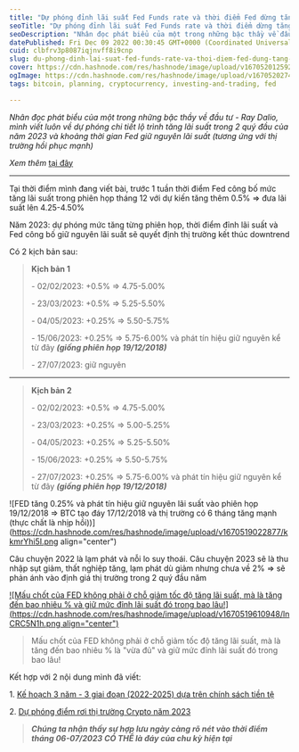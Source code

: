 ```yaml
---
title: "Dự phóng đỉnh lãi suất Fed Funds rate và thời điểm Fed dừng tăng lãi suất"
seoTitle: "Dự phóng đỉnh lãi suất Fed Funds rate và thời điểm dừng tăng lãi suất"
seoDescription: "Nhân đọc phát biểu của một trong những bậc thầy về đầu tư - Ray Dalio, mình viết luôn về dự phóng chi tiết lộ trình tăng lãi suất trong 2 quý đầu 2023"
datePublished: Fri Dec 09 2022 00:30:45 GMT+0000 (Coordinated Universal Time)
cuid: clbfrv3p8087iqjnvff8i9cnp
slug: du-phong-dinh-lai-suat-fed-funds-rate-va-thoi-diem-fed-dung-tang-lai-suat
cover: https://cdn.hashnode.com/res/hashnode/image/upload/v1670520125927/cPdhG1pep.jpg
ogImage: https://cdn.hashnode.com/res/hashnode/image/upload/v1670520274382/FsmiVcXt1.jpg
tags: bitcoin, planning, cryptocurrency, investing-and-trading, fed

---
```


*Nhân đọc phát biểu của một trong những bậc thầy về đầu tư - Ray Dalio, mình viết luôn về dự phóng chi tiết lộ trình tăng lãi suất trong 2 quý đầu của năm 2023 và khoảng thời gian Fed giữ nguyên lãi suất (tương ứng với thị trường hồi phục mạnh)*

*Xem thêm* [tại đây](https://vn.investing.com/news/stock-market-news/ty-phu-ray-dalio-canh-bao-ttck-chua-duoc-dinh-gia-trong-dot-tang-lai-suat-sa-p-toi-2004353)

---

Tại thời điểm mình đang viết bài, trước 1 tuần thời điểm Fed công bố mức tăng lãi suất trong phiên họp tháng 12 với dự kiến tăng thêm 0.5% =&gt; đưa lãi suất lên 4.25-4.50%

Năm 2023: dự phóng mức tăng từng phiên họp, thời điểm đỉnh lãi suất và Fed công bố giữ nguyên lãi suất sẽ quyết định thị trường kết thúc downtrend

Có 2 kịch bản sau:

> **Kịch bản 1**
> 
> \- 02/02/2023: +0.5% =&gt; 4.75-5.00%
> 
> \- 23/03/2023: +0.5% =&gt; 5.25-5.50%
> 
> \- 04/05/2023: +0.25% =&gt; 5.50-5.75%
> 
> \- 15/06/2023: +0.25% =&gt; 5.75-6.00% và phát tín hiệu giữ nguyên kể từ đây ***(giống phiên họp 19/12/2018)***
> 
> \- 27/07/2023: giữ nguyên

---

> **Kịch bản 2**
> 
> \- 02/02/2023: +0.5% =&gt; 4.75-5.00%
> 
> \- 23/03/2023: +0.25% =&gt; 5.00-5.25%
> 
> \- 04/05/2023: +0.25% =&gt; 5.25-5.50%
> 
> \- 15/06/2023: +0.25% =&gt; 5.50-5.75%
> 
> \- 27/07/2023: +0.25% =&gt; 5.75-6.00% và phát tín hiệu giữ nguyên kể từ đây ***(giống phiên họp 19/12/2018)***

![FED tăng 0.25% và phát tín hiệu giữ nguyên lãi suất vào phiên họp 19/12/2018 => BTC tạo đáy 17/12/2018 và thị trường có 6 tháng tăng mạnh (thực chất là nhịp hồi))](https://cdn.hashnode.com/res/hashnode/image/upload/v1670519022877/kkmrYhi5I.png align="center")

Câu chuyện 2022 là lạm phát và nỗi lo suy thoái. Câu chuyện 2023 sẽ là thu nhập sụt giảm, thất nghiệp tăng, lạm phát dù giảm nhưng chưa về 2% =&gt; sẽ phản ánh vào định giá thị trường trong 2 quý đầu năm

[![Mấu chốt của FED không phải ở chỗ giảm tốc độ tăng lãi suất, mà là tăng đến bao nhiêu % và giữ mức đỉnh lãi suất đó trong bao lâu!](https://cdn.hashnode.com/res/hashnode/image/upload/v1670519610948/lnCRC5N1h.png align="center")](https://vn.investing.com/news/stock-market-news/ty-phu-ray-dalio-canh-bao-ttck-chua-duoc-dinh-gia-trong-dot-tang-lai-suat-sa-p-toi-2004353)

> Mấu chốt của FED không phải ở chỗ giảm tốc độ tăng lãi suất, mà là tăng đến bao nhiêu % là "vừa đủ" và giữ mức đỉnh lãi suất đó trong bao lâu!

Kết hợp với 2 nội dung mình đã viết:

1\. [Kế hoạch 3 năm - 3 giai đoạn (2022-2025) dựa trên chính sách tiền tệ](https://viniumcapital.com/ke-hoach-3-nam-3-giai-doan-2022-2025-dua-tren-chinh-sach-tien-te)

2\. [Dự phóng điểm rơi thị trường Crypto năm 2023](https://viniumcapital.com/du-phong-diem-roi-thi-truong-crypto-nam-2023)

> ***Chúng ta nhận thấy sự hợp lưu ngày càng rõ nét vào thời điểm tháng 06-07/2023 CÓ THỂ là đáy của chu kỳ hiện tại***
